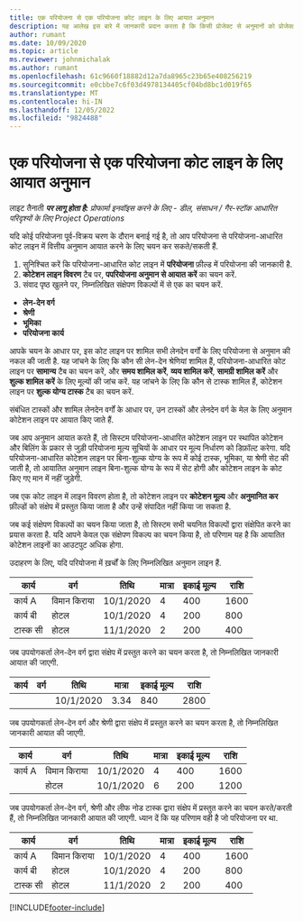 ```yaml
---
title: एक परियोजना से एक परियोजना कोट लाइन के लिए आयात अनुमान
description: यह आलेख इस बारे में जानकारी प्रदान करता है कि किसी प्रोजेक्ट से अनुमानों को प्रोजेक्ट कोट लाइन में कैसे आयात किया जाए।
author: rumant
ms.date: 10/09/2020
ms.topic: article
ms.reviewer: johnmichalak
ms.author: rumant
ms.openlocfilehash: 61c9660f18882d12a7da8965c23b65e408256219
ms.sourcegitcommit: e0cbbe7c6f03d4978134405cf04bd8bc1d019f65
ms.translationtype: MT
ms.contentlocale: hi-IN
ms.lasthandoff: 12/05/2022
ms.locfileid: "9824488"
---
```

# <a name="import-estimates-from-a-project-to-a-project-quote-line"></a>एक परियोजना से एक परियोजना कोट लाइन के लिए आयात अनुमान 

लाइट तैनाती _**पर लागू होता है:** प्रोफार्मा इनवॉइस करने के लिए - डील, संसाधन / गैर-स्टॉक आधारित परिदृश्यों के लिए Project Operations_

यदि कोई परियोजना पूर्व-विक्रय चरण के दौरान बनाई गई है, तो आप परियोजना से परियोजना-आधारित कोट लाइन में वित्तीय अनुमान आयात करने के लिए चयन कर सकते/सकती हैं.

1. सुनिश्चित करें कि परियोजना-आधारित कोट लाइन में **परियोजना** फ़ील्ड में परियोजना की जानकारी है.
2. **कोटेशन लाइन विवरण** टैब पर, **पपरियोजना अनुमान से आयात करें** का चयन करें.
3. संवाद पृष्ठ खुलने पर, निम्नलिखित संक्षेपण विकल्पों में से एक का चयन करें.

  - **लेन-देन वर्ग**
  - **श्रेणी**
  - **भूमिका** 
  - **परियोजना कार्य**

आपके चयन के आधार पर, इस कोट लाइन पर शामिल सभी लेनदेन वर्गों के लिए परियोजना से अनुमान की नकल की जाती है. यह जांचने के लिए कि कौन सी लेन-देन श्रेणियां शामिल हैं, परियोजना-आधारित कोट लाइन पर **सामान्य** टैब का चयन करें, और **समय शामिल करें**, **व्यय शामिल करें**, **सामग्री शामिल करें** और **शुल्क शामिल करें** के लिए मूल्यों की जांच करें.  यह जांचने के लिए कि कौन से टास्क शामिल हैं, कोटेशन लाइन पर **शुल्क योग्य टास्क** टैब का चयन करें.

संबंधित टास्कों और शामिल लेनदेन वर्गों के आधार पर, उन टास्कों और लेनदेन वर्ग के मेल के लिए अनुमान कोटेशन लाइन पर आयात किए जाते हैं.

जब आप अनुमान आयात करते हैं, तो सिस्टम परियोजना-आधारित कोटेशन लाइन पर स्थापित कोटेशन और बिलिंग के प्रकार से जुड़ी परियोजना मूल्य सूचियों के आधार पर मूल्य निर्धारण को डिफ़ॉल्ट करेगा. यदि परियोजना-आधारित कोटेशन लाइन पर बिना-शुल्क योग्य के रूप में कोई टास्क, भूमिका, या श्रेणी सेट की जाती है, तो आयातित अनुमान लाइन बिना-शुल्क योग्य के रूप में सेट होगी और कोटेशन लाइन के कोट किए गए मान में नहीं जुड़ेगी.

जब एक कोट लाइन में लाइन विवरण होता है, तो कोटेशन लाइन पर **कोटेशन मूल्य** और **अनुमानित कर** फ़ील्डों को संक्षेप में प्रस्तुत किया जाता है और उन्हें संपादित नहीं किया जा सकता है.

जब कई संक्षेपण विकल्पों का चयन किया जाता है, तो सिस्टम सभी चयनित विकल्पों द्वारा संक्षेपित करने का प्रयास करता है. यदि आपने केवल एक संक्षेपण विकल्प का चयन किया है, तो परिणाम यह है कि आयातित कोटेशन लाइनों का आउटपुट अधिक होगा.

उदाहरण के लिए, यदि परियोजना में ख़र्चों के लिए निम्नलिखित अनुमान लाइन हैं.

| कार्य | वर्ग | तिथि | मात्रा | इकाई मूल्य | राशि |
| --- | --- | --- | --- | --- | --- |
| कार्य A | विमान किराया | 10/1/2020 | 4 | 400 | 1600 |
| कार्य बी | होटल | 10/1/2020 | 4 | 200 | 800 |
| टास्क सी | होटल | 11/1/2020 | 2 | 200 | 400 |

जब उपयोगकर्ता लेन-देन वर्ग द्वारा संक्षेप में प्रस्तुत करने का चयन करता है, तो निम्नलिखित जानकारी आयात की जाएगी.

| कार्य | वर्ग | तिथि | मात्रा | इकाई मूल्य | राशि |
| --- | --- | --- | --- | --- | --- |
|||10/1/2020 | 3.34 | 840 | 2800 |

जब उपयोगकर्ता लेन-देन वर्ग और श्रेणी द्वारा संक्षेप में प्रस्तुत करने का चयन करता है, तो निम्नलिखित जानकारी आयात की जाएगी.

| कार्य | वर्ग | तिथि | मात्रा | इकाई मूल्य | राशि |
| --- | --- | --- | --- | --- | --- |
| कार्य A | विमान किराया | 10/1/2020 | 4 | 400 | 1600 |
| | होटल | 10/1/2020 | 6 | 200 | 1200 |

जब उपयोगकर्ता लेन-देन वर्ग, श्रेणी और लीफ नोड टास्क द्वारा संक्षेप में प्रस्तुत करने का चयन करते/करती हैं, तो निम्नलिखित जानकारी आयात की जाएगी. ध्यान दें कि यह परिणाम वही है जो परियोजना पर था.

| कार्य | वर्ग | तिथि | मात्रा | इकाई मूल्य | राशि |
| --- | --- | --- | --- | --- | --- |
| कार्य A | विमान किराया | 10/1/2020 | 4 | 400 | 1600 |
| कार्य बी | होटल | 10/1/2020 | 4 | 200 | 800 |
| टास्क सी | होटल | 11/1/2020 | 2 | 200 | 400 |


[!INCLUDE[footer-include](../../includes/footer-banner.md)]
